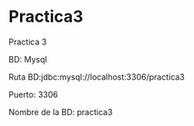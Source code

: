 # Practica3
Practica 3

BD: Mysql

Ruta BD:jdbc:mysql://localhost:3306/practica3

Puerto: 3306

Nombre de la BD: practica3
